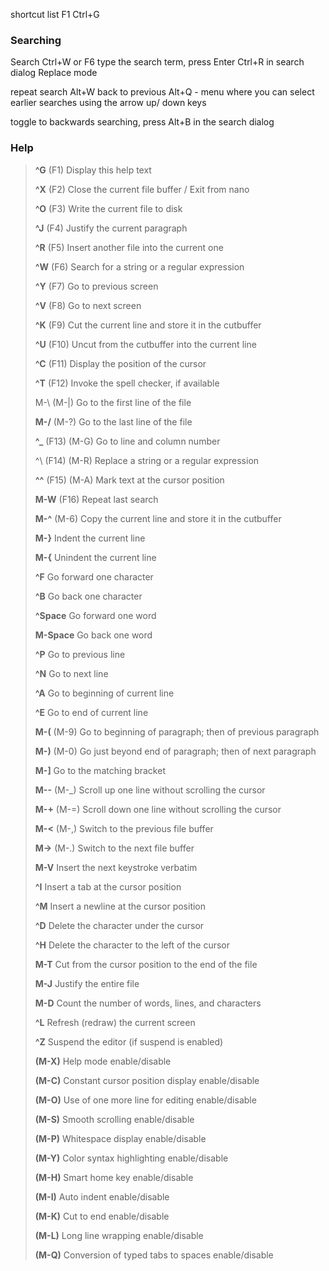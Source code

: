 
shortcut list F1 Ctrl+G

### Searching

Search Ctrl+W or F6
type the search term, press Enter
Ctrl+R in search dialog Replace mode

repeat search Alt+W
back to previous Alt+Q - menu where you can select earlier searches using the arrow up/ down keys

toggle to backwards searching, press Alt+B in the search dialog

### Help

> **^G** (F1) Display this help text
> 
> **^X** (F2) Close the current file buffer / Exit from nano
> 
> **^O** (F3) Write the current file to disk
> 
> **^J** (F4) Justify the current paragraph
> 
> **^R** (F5) Insert another file into the current one
> 
> **^W** (F6) Search for a string or a regular expression
> 
> **^Y** (F7) Go to previous screen
> 
> **^V** (F8) Go to next screen
> 
> **^K** (F9) Cut the current line and store it in the cutbuffer
> 
> **^U** (F10) Uncut from the cutbuffer into the current line
> 
> **^C** (F11) Display the position of the cursor
> 
> **^T** (F12) Invoke the spell checker, if available
> 
> M-\ (M-|) Go to the first line of the file
> 
> **M-/** (M-?) Go to the last line of the file
> 
> **^_** (F13) (M-G) Go to line and column number
> 
> ^\ (F14) (M-R) Replace a string or a regular expression
> 
> **^^** (F15) (M-A) Mark text at the cursor position
> 
> **M-W** (F16) Repeat last search
> 
> **M-^** (M-6) Copy the current line and store it in the cutbuffer
> 
> **M-}** Indent the current line
> 
> **M-{** Unindent the current line
> 
> **^F** Go forward one character
> 
> **^B** Go back one character
> 
> **^Space** Go forward one word
> 
> **M-Space** Go back one word
> 
> **^P** Go to previous line
> 
> **^N** Go to next line
> 
> **^A** Go to beginning of current line
> 
> **^E** Go to end of current line
> 
> **M-(** (M-9) Go to beginning of paragraph; then of previous paragraph
> 
> **M-)** (M-0) Go just beyond end of paragraph; then of next paragraph
> 
> **M-]** Go to the matching bracket
> 
> **M--** (M-_) Scroll up one line without scrolling the cursor
> 
> **M-+** (M-=) Scroll down one line without scrolling the cursor
> 
> **M-<** (M-,) Switch to the previous file buffer
> 
> **M->** (M-.) Switch to the next file buffer
> 
> **M-V** Insert the next keystroke verbatim
> 
> **^I** Insert a tab at the cursor position
> 
> **^M** Insert a newline at the cursor position
> 
> **^D** Delete the character under the cursor
> 
> **^H** Delete the character to the left of the cursor
> 
> **M-T** Cut from the cursor position to the end of the file
> 
> **M-J** Justify the entire file
> 
> **M-D** Count the number of words, lines, and characters
> 
> **^L** Refresh (redraw) the current screen
> 
> **^Z** Suspend the editor (if suspend is enabled)
> 
> **(M-X)** Help mode enable/disable
> 
> **(M-C)** Constant cursor position display enable/disable
> 
> **(M-O)** Use of one more line for editing enable/disable
> 
> **(M-S)** Smooth scrolling enable/disable
> 
> **(M-P)** Whitespace display enable/disable
> 
> **(M-Y)** Color syntax highlighting enable/disable
> 
> **(M-H)** Smart home key enable/disable
> 
> **(M-I)** Auto indent enable/disable
> 
> **(M-K)** Cut to end enable/disable
> 
> **(M-L)** Long line wrapping enable/disable
> 
> **(M-Q)** Conversion of typed tabs to spaces enable/disable